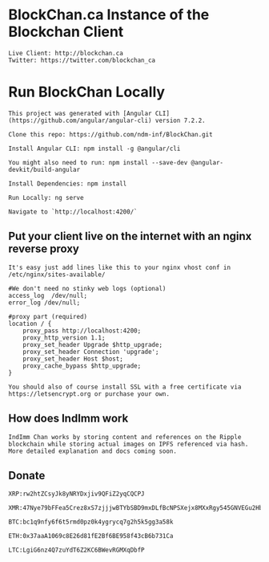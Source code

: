# BlockChan.ca Instance of the Blockchan Client

	Live Client: http://blockchan.ca
	Twitter: https://twitter.com/blockchan_ca
	

# Run BlockChan Locally

    This project was generated with [Angular CLI](https://github.com/angular/angular-cli) version 7.2.2.

    Clone this repo: https://github.com/ndm-inf/BlockChan.git

    Install Angular CLI: npm install -g @angular/cli
    
    You might also need to run: npm install --save-dev @angular-devkit/build-angular

    Install Dependencies: npm install

    Run Locally: ng serve

    Navigate to `http://localhost:4200/`

## Put your client live on the internet with an nginx reverse proxy
    It's easy just add lines like this to your nginx vhost conf in /etc/nginx/sites-available/
    
    #We don't need no stinky web logs (optional)
    access_log  /dev/null;
    error_log /dev/null;
    
    #proxy part (required)
    location / {
        proxy_pass http://localhost:4200;
        proxy_http_version 1.1;
        proxy_set_header Upgrade $http_upgrade;
        proxy_set_header Connection 'upgrade';
        proxy_set_header Host $host;
        proxy_cache_bypass $http_upgrade;
    }
    
    You should also of course install SSL with a free certificate via https://letsencrypt.org or purchase your own.

## How does IndImm work
    IndImm Chan works by storing content and references on the Ripple blockchain while storing actual images on IPFS referenced via hash. More detailed explanation and docs coming soon.

## Donate

    XRP:rw2htZCsyJk8yNRYDxjiv9QFiZ2yqCQCPJ

    XMR:47Nye79bFFea5Crez8xS7zjjjwBTYbSBD9mxDLfBcNPSXejx8MXxRgy545GNVEGu2HbSTyfJhHfcod9VcXXiZcYw7x3x6se

    BTC:bc1q9nfy6f6t5rmd0pz0k4ygrycq7g2h5k5gg3a58k

    ETH:0x37aaA1069c8E26d81fE2Bf6BE958f43cB6b731Ca

    LTC:LgiG6nz4Q7zuYdT6Z2KC6BWevRGMXqDbfP
